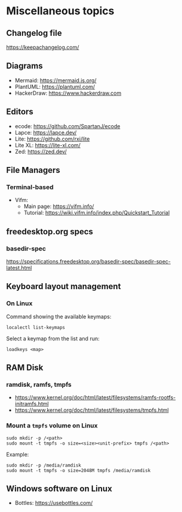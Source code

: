 # Miscellaneous topics

## Changelog file

https://keepachangelog.com/

## Diagrams

- Mermaid: https://mermaid.js.org/
- PlantUML: https://plantuml.com/
- HackerDraw: https://www.hackerdraw.com

## Editors

- ecode: https://github.com/SpartanJ/ecode
- Lapce: https://lapce.dev/
- Lite: https://github.com/rxi/lite
- Lite XL: https://lite-xl.com/
- Zed: https://zed.dev/

## File Managers

### Terminal-based

- Vifm:
  * Main page: https://vifm.info/
  * Tutorial: https://wiki.vifm.info/index.php/Quickstart_Tutorial

## freedesktop.org specs

### basedir-spec

https://specifications.freedesktop.org/basedir-spec/basedir-spec-latest.html

## Keyboard layout management

### On Linux

Command showing the available keymaps:

```
localectl list-keymaps
```

Select a keymap from the list and run:

```
loadkeys <map>
```

## RAM Disk

### ramdisk, ramfs, tmpfs

- https://www.kernel.org/doc/html/latest/filesystems/ramfs-rootfs-initramfs.html
- https://www.kernel.org/doc/html/latest/filesystems/tmpfs.html

### Mount a `tmpfs` volume on Linux

```
sudo mkdir -p /<path>
sudo mount -t tmpfs -o size=<size><unit-prefix> tmpfs /<path>
```

Example:
```
sudo mkdir -p /media/ramdisk
sudo mount -t tmpfs -o size=2048M tmpfs /media/ramdisk
```

## Windows software on Linux

- Bottles: https://usebottles.com/
